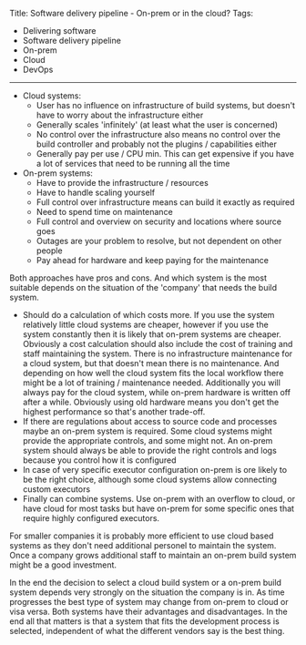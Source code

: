 Title: Software delivery pipeline - On-prem or in the cloud?
Tags:
  - Delivering software
  - Software delivery pipeline
  - On-prem
  - Cloud
  - DevOps
---

- Cloud systems:
    - User has no influence on infrastructure of build systems, but doesn't have to
      worry about the infrastructure either
    - Generally scales 'infinitely' (at least what the user is concerned)
    - No control over the infrastructure also means no control over the build controller
      and probably not the plugins / capabilities either
    - Generally pay per use / CPU min. This can get expensive if you have a lot of services
      that need to be running all the time
- On-prem systems:
    - Have to provide the infrastructure / resources
    - Have to handle scaling yourself
    - Full control over infrastructure means can build it exactly as required
    - Need to spend time on maintenance
    - Full control and overview on security and locations where source goes
    - Outages are your problem to resolve, but not dependent on other people
    - Pay ahead for hardware and keep paying for the maintenance

Both approaches have pros and cons. And which system is the most suitable depends
 on the situation of the 'company' that needs the build system.

- Should do a calculation of which costs more. If you use the system relatively little
  cloud systems are cheaper, however if you use the system constantly then it is likely
  that on-prem systems are cheaper. Obviously a cost calculation should also include the
  cost of training and staff maintaining the system. There is no infrastructure maintenance
  for a cloud system, but that doesn't mean there is no maintenance. And depending on how
  well the cloud system fits the local workflow there might be a lot of training / maintenance
  needed.
  Additionally you will always pay for the cloud system,
  while on-prem hardware is written off after a while. Obviously using old hardware means
  you don't get the highest performance so that's another trade-off.
- If there are regulations about access to source code and processes maybe an on-prem system
  is required. Some cloud systems might provide the appropriate controls, and some might not.
  An on-prem system should always be able to provide the right controls and logs because you
  control how it is configured
- In case of very specific executor configuration on-prem is ore likely to be the right choice,
  although some cloud systems allow connecting custom executors
- Finally can combine systems. Use on-prem with an overflow to cloud, or have cloud for most
  tasks but have on-prem for some specific ones that require highly configured executors.

For smaller
companies it is probably more efficient to use cloud based systems as they don't need
additional personel to maintain the system. Once a company grows additional staff to
maintain an on-prem build system might be a good investment.

In the end the decision to select a cloud build system or a on-prem build system depends
very strongly on the situation the company is in. As time progresses the best type of system
may change from on-prem to cloud or visa versa.
Both systems have their advantages and disadvantages. In the end all that matters is that
a system that fits the development process is selected, independent of what the different
vendors say is the best thing.